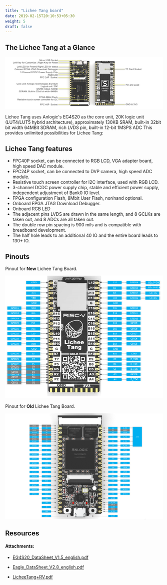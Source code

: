```yaml
---
title: "Lichee Tang board"
date: 2019-02-15T20:10:53+05:30
weight: 5
draft: false
---
```


## The Lichee Tang at a Glance

![Lichee Tang at a Glance](/hardware-overview/lichee-tang/images/TANG_DD.jpg "Lichee Tang at a Glance")

Lichee Tang uses Anlogic's EG4S20 as the core unit, 20K logic unit (LUT4/LUT5 hybrid architecture), approximately 130KB SRAM, built-in 32bit bit width 64MBit SDRAM, rich LVDS pin, built-in 12-bit 1MSPS ADC This provides unlimited possibilities for Lichee Tang:

## Lichee Tang features

+ FPC40P socket, can be connected to RGB LCD, VGA adapter board, high speed DAC module.
+ FPC24P socket, can be connected to DVP camera, high speed ADC module.
+ Resistive touch screen controller for I2C interface, used with RGB LCD.
+ 3-channel DCDC power supply chip, stable and efficient power supply, independent adjustment of Bank0 IO level.
+ FPGA configuration Flash, 8Mbit User Flash, nor/nand optional.
+ Onboard FPGA JTAG Download Debugger.
+ Onboard RGB LED
+ The adjacent pins LVDS are drawn in the same length, and 8 GCLKs are taken out, and 8 ADCs are all taken out.
+ The double row pin spacing is 900 mils and is compatible with breadboard development.
+ The half hole leads to an additional 40 IO and the entire board leads to 130+ IO.

## Pinouts

Pinout for **New** Lichee Tang Board.

![Lichee Tang at a Glance](/hardware-overview/lichee-tang/images/newtang_pinout.png?width=45pc "Lichee Tang at a Glance")

Pinout for **Old** Lichee Tang Board.

![Lichee Tang at a Glance](/hardware-overview/lichee-tang/images/E203_pin.png "Lichee Tang at a Glance")

## Resources

#### Attachments:
+ [EG4S20_DataSheet_V1.5_english.pdf](https://github.com/kprasadvnsi/Anlogic_Doc_English/raw/master/EG4S20_DataSheet_V1.5_english.pdf)

+ [Eagle_DataSheet_V2.8_english.pdf](https://github.com/kprasadvnsi/Anlogic_Doc_English/raw/master/Eagle_DataSheet_V2.8_english.pdf)

+ [LicheeTang+RV.pdf](http://dl.sipeed.com/TANG/Primer/HDK/LicheeTang_RV.pdf)